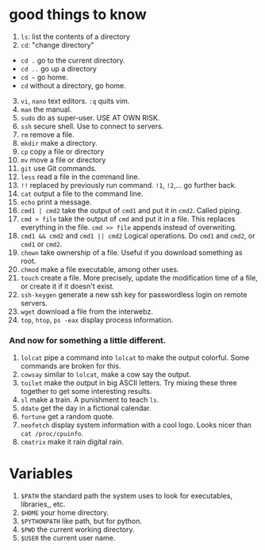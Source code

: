 # good things to know
1. `ls`: list the contents of a directory
2. `cd`: "change directory"
 - `cd .` go to the current directory.
 - `cd ..` go up a directory
 - `cd ~` go home.
 - `cd` without a directory, go home.
3. `vi`, `nano` text editors. `:q` quits vim.
4. `man` the manual.
5. `sudo` do as super-user. USE AT OWN RISK.
6. `ssh` secure shell. Use to connect to servers.
7. `rm` remove a file.
8. `mkdir` make a directory.
9. `cp` copy a file or directory
10. `mv` move a file or directory
11. `git` use Git commands.
12. `less` read a file in the command line.
13. `!!` replaced by previously run command. `!1`, `!2`,... go further back.
14. `cat` output a file to the command line.
15. `echo` print a message.
16. `cmd1 | cmd2` take the output of `cmd1` and put it in `cmd2`. Called piping.
17. `cmd > file` take the output of `cmd` and put it in a file. This replaces everything in the file. `cmd >> file` appends instead of overwriting. 
18. `cmd1 && cmd2` and `cmd1 || cmd2` Logical operations. Do `cmd1` and `cmd2`, or `cmd1` or `cmd2`.
19. `chown` take ownership of a file. Useful if you download something as root.
20. `chmod` make a file executable, among other uses.
21. `touch` create a file. More precisely, update the modification time of a file, or create it if it doesn't exist.
22. `ssh-keygen` generate a new ssh key for passwordless login on remote servers.
23. `wget` download a file from the interwebz.
24. `top`, `htop`, `ps -eax` display process information.

### And now for something a little different.
1. `lolcat` pipe a command into `lolcat` to make the output colorful. Some commands are broken for this.
2. `cowsay` similar to `lolcat`, make a cow say the output.
3. `toilet` make the output in big ASCII letters. Try mixing these three together to get some interesting results.
4. `sl` make a train. A punishment to teach `ls`.
5. `ddate` get the day in a fictional calendar. 
6. `fortune` get a random quote.
7. `neofetch` display system information with a cool logo. Looks nicer than `cat /proc/cpuinfo`.
8. `cmatrix` make it rain digital rain.

# Variables
1. `$PATH` the standard path the system uses to look for executables, libraries,, etc. 
2. `$HOME` your home directory.
3. `$PYTHONPATH` like path, but for python.
4. `$PWD` the current working directory.
5. `$USER` the current user name.


